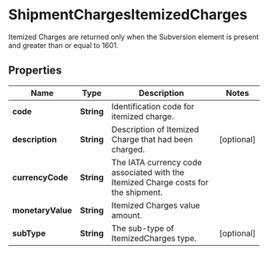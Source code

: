 

# ShipmentChargesItemizedCharges

Itemized Charges are returned only when the Subversion element is present and greater than or equal to 1601.

## Properties

| Name | Type | Description | Notes |
|------------ | ------------- | ------------- | -------------|
|**code** | **String** | Identification code for itemized charge. |  |
|**description** | **String** | Description of Itemized Charge that had been charged. |  [optional] |
|**currencyCode** | **String** | The IATA currency code associated with the Itemized Charge costs for the shipment. |  |
|**monetaryValue** | **String** | Itemized Charges value amount. |  |
|**subType** | **String** | The sub-type of ItemizedCharges type. |  [optional] |



